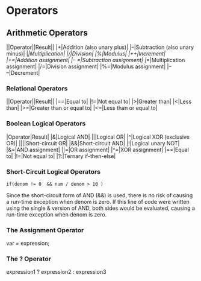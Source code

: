 # Operators

## Arithmetic Operators

||Operator||Result||
|+|Addition (also unary plus)|
|–|Subtraction (also unary minus)|
|*|Multiplication|
|/|Division|
|%|Modulus|
|++|Increment|
|+=|Addition assignment|
|– =|Subtraction assignment|
|*=|Multiplication assignment|
|/=|Division assignment|
|%=|Modulus assignment|
|– –|Decrement|


### Relational Operators

||Operator||Result||
|==|Equal to|
|!=|Not equal to|
|>|Greater than|
|<|Less than|
|>=|Greater than or equal to|
|<=|Less than or equal to|


### Boolean Logical Operators

|Operator|Result|
|&|Logical AND|
|||Logical OR|
|^|Logical XOR (exclusive OR)|
||||Short-circuit OR|
|&&|Short-circuit AND|
|!|Logical unary NOT|
|&=|AND assignment|
||=|OR assignment|
|^=|XOR assignment|
|==|Equal to|
|!=|Not equal to|
|?:|Ternary if-then-else|


### Short-Circuit Logical Operators

```
if(denom != 0  && num / denom > 10 )
```

Since the short-circuit form of AND (&&) is used, there is no risk of causing a run-time exception when denom is zero. If this line of code were written using the single & version of AND, both sides would be evaluated, causing a run-time exception when denom is zero.

### The Assignment Operator

var = expression;

### The ? Operator

expression1 ? expression2 : expression3
















